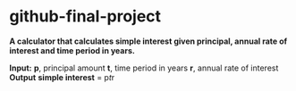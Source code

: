 # github-final-project

**A calculator that calculates simple interest given principal, annual rate of interest and time period in years.**

**Input:**
  **p**, principal amount
  **t**, time period in years
  **r**, annual rate of interest
**Output**
  **simple interest** = p*t*r
